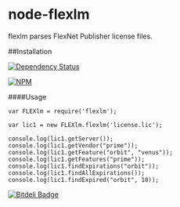 # node-flexlm

flexlm parses FlexNet Publisher license files.

##Installation

[![Dependency Status](https://gemnasium.com/kosmasgiannis/node-flexlm.png)](https://gemnasium.com/kosmasgiannis/node-flexlm)

[![NPM](https://nodei.co/npm/node-flexlm.png)](https://nodei.co/npm/node-flexlm/)

####Usage

    var FLEXlm = require('flexlm');

    var lic1 = new FLEXlm.flexlm('license.lic');

    console.log(lic1.getServer());
    console.log(lic1.getVendor("prime"));
    console.log(lic1.getFeature("orbit", "venus"));
    console.log(lic1.getFeatures("prime"));
    console.log(lic1.findExpirations("orbit"));
    console.log(lic1.findAllExpirations());
    console.log(lic1.findExpired("orbit", 10));

[![Bitdeli Badge](https://d2weczhvl823v0.cloudfront.net/kosmasgiannis/node-flexlm/trend.png)](https://bitdeli.com/free "Bitdeli Badge")
